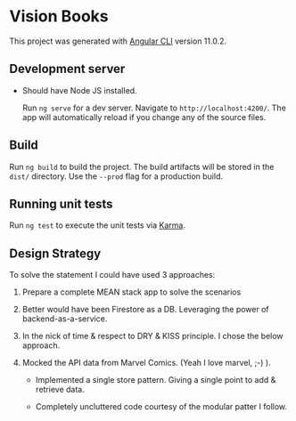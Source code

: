 
# Vision Books

This project was generated with [Angular CLI](https://github.com/angular/angular-cli) version 11.0.2.  

## Development server

 - Should have Node JS installed.
   
   Run `ng serve` for a dev server. Navigate to
   `http://localhost:4200/`. The app will automatically reload if you
   change any of the source files.  

## Build  

Run `ng build` to build the project. The build artifacts will be stored in the `dist/` directory. Use the `--prod` flag for a production build. 

## Running unit tests  

Run `ng test` to execute the unit tests via [Karma](https://karma-runner.github.io).  

## Design Strategy  

To solve the statement I could have used 3 approaches:

 1. Prepare a complete MEAN stack app to solve the scenarios

 2. Better would have been Firestore as a DB. Leveraging the power of backend-as-a-service.

 3. In the nick of time & respect to DRY & KISS principle. I chose the below approach.

 4. Mocked the API data from Marvel Comics. (Yeah I love marvel, ;-) ). 
    
    
     - Implemented a single store pattern. Giving a single point to add &       retrieve data.        
    
     - Completely uncluttered code courtesy of the     modular patter I    follow.
